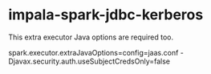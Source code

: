 # impala-spark-jdbc-kerberos

This extra executor Java options are required too.

spark.executor.extraJavaOptions=config=jaas.conf -Djavax.security.auth.useSubjectCredsOnly=false
